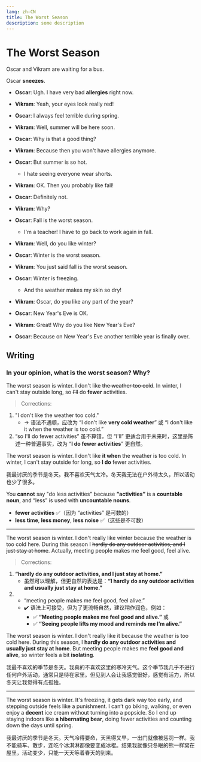 ```yaml
---
lang: zh-CN
title: The Worst Season
description: some description
---
```


# The Worst Season

Oscar and Vikram are waiting for a bus.

Oscar **sneezes**.

- **Oscar**: Ugh. I have very bad **allergies** right now.
- **Vikram**: Yeah, your eyes look really red!
- **Oscar**: I always feel terrible during spring.
- **Vikram**: Well, summer will be here soon.
- **Oscar**: Why is that a good thing?
- **Vikram**: Because then you won't have allergies anymore.

- **Oscar**: But summer is so hot.
  - I hate seeing everyone wear shorts.
- **Vikram**: OK. Then you probably like fall!
- **Oscar**: Definitely not.
- **Vikram**: Why?
- **Oscar**: Fall is the worst season.
  - I'm a teacher! I have to go back to work again in fall.
- **Vikram**: Well, do you like winter?
- **Oscar**: Winter is the worst season.
- **Vikram**: You just said fall is the worst season.
- **Oscar**: Winter is freezing.
  - And the weather makes my skin so dry!
- **Vikram**: Oscar, do you like any part of the year?
- **Oscar**: New Year's Eve is OK.
- **Vikram**: Great! Why do you like New Year's Eve?
- **Oscar**: Because on New Year's Eve another terrible year is finally over.

## Writing

### In your opinion, what is the worst season? Why?

The worst season is winter. I don't like ~~the weather too cold~~. In winter, I can't stay outside long, so ~~I'll~~ do **fewer** activities.

> Corrections:

1. "I don't like the weather too cold."
   - → 语法不通顺，应改为 “I don't like **very cold weather**” 或 “I don't like it when the weather is too cold.”
2. “so I'll do fewer activities” 虽不算错，但 “I'll” 更适合用于未来时，这里是陈述一种普遍事实，改为 “**I do fewer activities**” 更自然。

The worst season is winter. I don't like **it when** the weather is too cold. In winter, I can't stay outside for long, so **I do** fewer activities.

我最讨厌的季节是冬天。我不喜欢天气太冷。冬天我无法在户外待太久，所以活动也少了很多。

You **cannot** say "do less activities" because **“activities”** is a **countable noun**, and “less” is used with **uncountable nouns**.

- **fewer activities** ✅（因为 “activities” 是可数的）
- **less time**, **less money**, **less noise** ✅（这些是不可数）

---

The worst season is winter. I don't really like winter because the weather is too cold here. During this season I ~~hardly do any outdoor activities, and I just stay at home~~. Actually, meeting people makes me feel good, feel alive.

> Corrections:

1. **“hardly do any outdoor activities, and I just stay at home.”**
   - 虽然可以理解，但更自然的表达是：**“I hardly do any outdoor activities and usually just stay at home.”**
2. - “meeting people makes me feel good, feel alive.”
   - ✔️ 语法上可接受，但为了更流畅自然，建议稍作润色，例如：
     - ✅ **“Meeting people makes me feel good and alive.”** 或
     - ✅ **“Seeing people lifts my mood and reminds me I’m alive.”**

The worst season is winter. I don't really like it because the weather is too cold here. During this season, I **hardly do any outdoor activities and usually just stay at home**. But meeting people makes me **feel good and alive**, so winter feels a bit **isolating**.

我最不喜欢的季节是冬天。我真的不喜欢这里的寒冷天气。这个季节我几乎不进行任何户外活动，通常只是待在家里。但见到人会让我感觉很好，感觉有活力，所以冬天让我觉得有点孤独。

---

The worst season is winter. It's freezing, it gets dark way too early, and stepping outside feels like a punishment. I can’t go biking, walking, or even enjoy a **decent** ice cream without turning into a popsicle. So I end up staying indoors like **a hibernating bear**, doing fewer activities and counting down the days until spring.

我最讨厌的季节是冬天。天气冷得要命，天黑得又早，一出门就像被惩罚一样。我不能骑车、散步，连吃个冰淇淋都像要变成冰棍。结果我就像只冬眠的熊一样窝在屋里，活动变少，只能一天天等着春天的到来。
